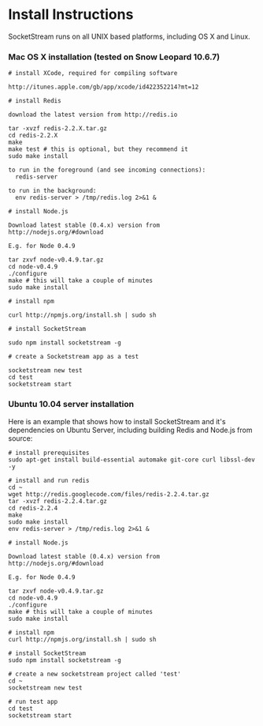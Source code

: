 Install Instructions
====================

SocketStream runs on all UNIX based platforms, including OS X and Linux.

### Mac OS X installation (tested on Snow Leopard 10.6.7)

    # install XCode, required for compiling software
    
    http://itunes.apple.com/gb/app/xcode/id422352214?mt=12
    
    # install Redis
    
    download the latest version from http://redis.io
    
    tar -xvzf redis-2.2.X.tar.gz
    cd redis-2.2.X
    make
    make test # this is optional, but they recommend it
    sudo make install
    
    to run in the foreground (and see incoming connections):
      redis-server
  
    to run in the background:
      env redis-server > /tmp/redis.log 2>&1 &

    # install Node.js
    
    Download latest stable (0.4.x) version from http://nodejs.org/#download

    E.g. for Node 0.4.9

    tar zxvf node-v0.4.9.tar.gz
    cd node-v0.4.9
    ./configure
    make # this will take a couple of minutes
    sudo make install
    
    # install npm
    
    curl http://npmjs.org/install.sh | sudo sh
  
    # install SocketStream
    
    sudo npm install socketstream -g
    
    # create a Socketstream app as a test
    
    socketstream new test
    cd test
    socketstream start
    

### Ubuntu 10.04 server installation

Here is an example that shows how to install SocketStream and it's dependencies on Ubuntu Server, including building Redis and Node.js from source:

    # install prerequisites
    sudo apt-get install build-essential automake git-core curl libssl-dev -y
    
    # install and run redis
    cd ~
    wget http://redis.googlecode.com/files/redis-2.2.4.tar.gz
    tar -xvzf redis-2.2.4.tar.gz
    cd redis-2.2.4
    make
    sudo make install
    env redis-server > /tmp/redis.log 2>&1 &

    # install Node.js
    
    Download latest stable (0.4.x) version from http://nodejs.org/#download

    E.g. for Node 0.4.9

    tar zxvf node-v0.4.9.tar.gz
    cd node-v0.4.9
    ./configure
    make # this will take a couple of minutes
    sudo make install

    # install npm
    curl http://npmjs.org/install.sh | sudo sh
    
    # install SocketStream
    sudo npm install socketstream -g
    
    # create a new socketstream project called 'test'
    cd ~
    socketstream new test
    
    # run test app
    cd test
    socketstream start
    
    
    
